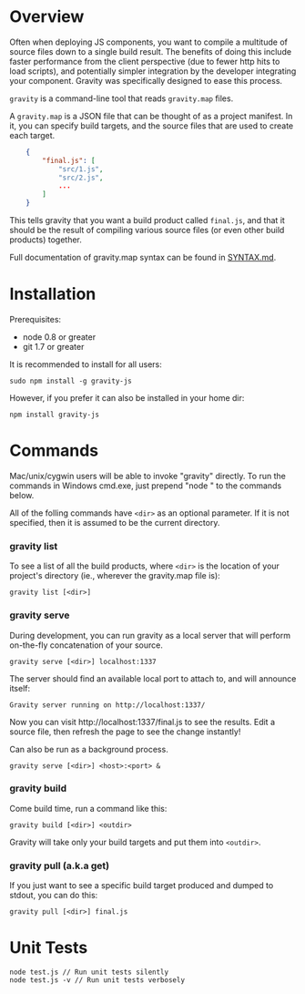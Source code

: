 Overview
========

Often when deploying JS components, you want to compile a multitude of source
files down to a single build result.  The benefits of doing this include faster
performance from the client perspective (due to fewer http hits to load
scripts), and potentially simpler integration by the developer integrating your
component. Gravity was specifically designed to ease this process.

`gravity` is a command-line tool that reads `gravity.map` files.

A `gravity.map` is a JSON file that can be thought of as a project manifest.  In
it, you can specify build targets, and the source files that are used to create
each target.

```json
	{
		"final.js": [
			"src/1.js",
			"src/2.js",
			...
		]
	}
```

This tells gravity that you want a build product called `final.js`, and that it
should be the result of compiling various source files (or even other build
products) together.

Full documentation of gravity.map syntax can be found in [SYNTAX.md](SYNTAX.md).


Installation
============

Prerequisites:

 - node 0.8 or greater
 - git 1.7 or greater

It is recommended to install for all users:

	sudo npm install -g gravity-js

However, if you prefer it can also be installed in your home dir:

	npm install gravity-js


Commands
========

Mac/unix/cygwin users will be able to invoke "gravity" directly.  To run the
commands in Windows cmd.exe, just prepend "node " to the commands below.

All of the folling commands have `<dir>` as an optional parameter.  If it is not
specified, then it is assumed to be the current directory.

### gravity list

To see a list of all the build products, where `<dir>` is the location of your
project's directory (ie., wherever the gravity.map file is):

	gravity list [<dir>]

### gravity serve

During development, you can run gravity as a local server that will perform
on-the-fly concatenation of your source.

	gravity serve [<dir>] localhost:1337

The server should find an available local port to attach to, and will announce
itself:

	Gravity server running on http://localhost:1337/

Now you can visit http://localhost:1337/final.js to see the results.  Edit a
source file, then refresh the page to see the change instantly!

Can also be run as a background process.

	gravity serve [<dir>] <host>:<port> &


### gravity build

Come build time, run a command like this:

	gravity build [<dir>] <outdir>

Gravity will take only your build targets and put them into `<outdir>`.


### gravity pull (a.k.a get)

If you just want to see a specific build target produced and dumped to stdout,
you can do this:

	gravity pull [<dir>] final.js


Unit Tests
==========

	node test.js // Run unit tests silently
	node test.js -v // Run unit tests verbosely
